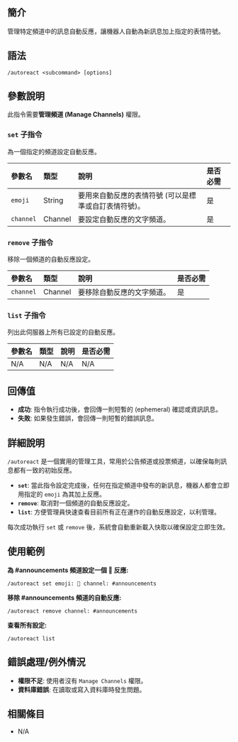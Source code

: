 ## 簡介
管理特定頻道中的訊息自動反應，讓機器人自動為新訊息加上指定的表情符號。

## 語法
```
/autoreact <subcommand> [options]
```

## 參數說明
此指令需要**管理頻道 (Manage Channels)** 權限。

### `set` 子指令
為一個指定的頻道設定自動反應。

| 參數名 | 類型 | 說明 | 是否必需 |
| :--- | :--- | :--- | :--- |
| `emoji` | String | 要用來自動反應的表情符號 (可以是標準或自訂表情符號)。 | 是 |
| `channel` | Channel | 要設定自動反應的文字頻道。 | 是 |

### `remove` 子指令
移除一個頻道的自動反應設定。

| 參數名 | 類型 | 說明 | 是否必需 |
| :--- | :--- | :--- | :--- |
| `channel` | Channel | 要移除自動反應的文字頻道。 | 是 |

### `list` 子指令
列出此伺服器上所有已設定的自動反應。

| 參數名 | 類型 | 說明 | 是否必需 |
| :--- | :--- | :--- | :--- |
| N/A | N/A | N/A | N/A |

## 回傳值
- **成功**: 指令執行成功後，會回傳一則短暫的 (ephemeral) 確認或資訊訊息。
- **失敗**: 如果發生錯誤，會回傳一則短暫的錯誤訊息。

## 詳細說明
`/autoreact` 是一個實用的管理工具，常用於公告頻道或投票頻道，以確保每則訊息都有一致的初始反應。

- **`set`**: 當此指令設定完成後，任何在指定頻道中發布的新訊息，機器人都會立即用指定的 `emoji` 為其加上反應。
- **`remove`**: 取消對一個頻道的自動反應設定。
- **`list`**: 方便管理員快速查看目前所有正在運作的自動反應設定，以利管理。

每次成功執行 `set` 或 `remove` 後，系統會自動重新載入快取以確保設定立即生效。

## 使用範例
**為 #announcements 頻道設定一個 📣 反應:**
```
/autoreact set emoji: 📣 channel: #announcements
```

**移除 #announcements 頻道的自動反應:**
```
/autoreact remove channel: #announcements
```

**查看所有設定:**
```
/autoreact list
```

## 錯誤處理/例外情況
- **權限不足**: 使用者沒有 `Manage Channels` 權限。
- **資料庫錯誤**: 在讀取或寫入資料庫時發生問題。

## 相關條目
- N/A